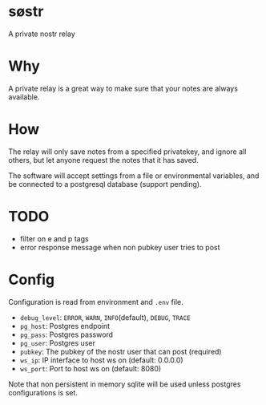 # søstr
A private nostr relay

# Why
A private relay is a great way to make sure that your notes are always available.

# How
The relay will only save notes from a specified privatekey, and ignore all others,
but let anyone request the notes that it has saved.

The software will accept settings from a file or environmental variables, and be connected to a postgresql database (support pending).

# TODO

* filter on e and p tags
* error response message when non pubkey user tries to post

# Config

Configuration is read from environment and `.env` file.

* `debug_level`: `ERROR`, `WARN`, `INFO`(default), `DEBUG`, `TRACE`
* `pg_host`: Postgres endpoint
* `pg_pass`: Postgres password
* `pg_user`: Postgres user
* `pubkey`: The pubkey of the nostr user that can post (required)
* `ws_ip`: IP interface to host ws on (default: 0.0.0.0)
* `ws_port`: Port to host ws on (default: 8080)

Note that non persistent in memory sqlite will be used unless postgres configurations is set.
